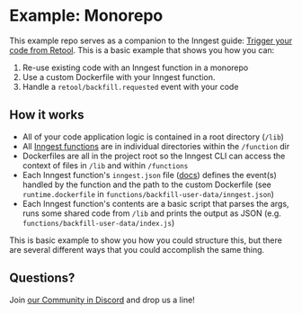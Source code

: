 # Example: Monorepo

This example repo serves as a companion to the Inngest guide: [Trigger your code from Retool](https://inngest.com/docs/guides/trigger-your-code-from-retool). This is a basic example that shows you how you can:

1. Re-use existing code with an Inngest function in a monorepo
2. Use a custom Dockerfile with your Inngest function.
3. Handle a `retool/backfill.requested` event with your code

## How it works

- All of your code application logic is contained in a root directory (`/lib`)
- All [Inngest functions](https://www.inngest.com/docs/functions/introduction) are in individual directories within the `/function` dir
- Dockerfiles are all in the project root so the Inngest CLI can access the context of files in `/lib` and within `/functions`
- Each Inngest function's `inngest.json` file ([docs](https://www.inngest.com/docs/functions/inngest-json-configuration)) defines the event(s) handled by the function and the path to the custom Dockerfile (see `runtime.dockerfile` in `functions/backfill-user-data/inngest.json`)
- Each Inngest function's contents are a basic script that parses the args, runs some shared code from `/lib` and prints the output as JSON (e.g. `functions/backfill-user-data/index.js`)

This is basic example to show you how you could structure this, but there are several different ways that you could accomplish the same thing.

## Questions?

Join [our Community in Discord](https://www.inngest.com/discord) and drop us a line!
